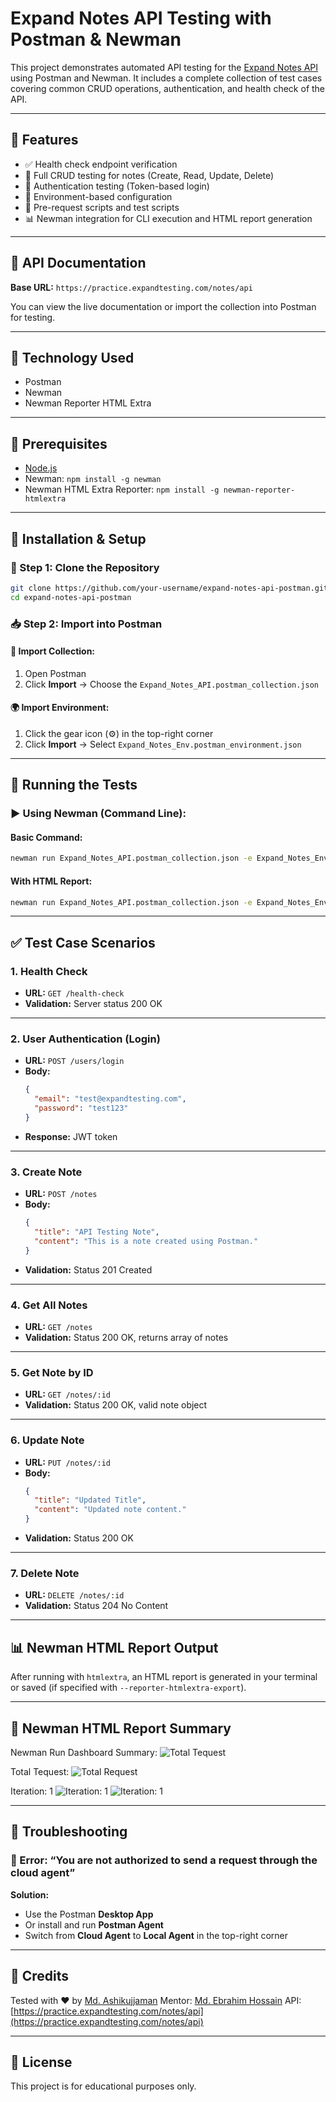 
# Expand Notes API Testing with Postman & Newman

This project demonstrates automated API testing for the [Expand Notes API](https://practice.expandtesting.com/notes/api) using Postman and Newman. It includes a complete collection of test cases covering common CRUD operations, authentication, and health check of the API.

---

## 🔧 Features

- ✅ Health check endpoint verification  
- 📝 Full CRUD testing for notes (Create, Read, Update, Delete)  
- 🔐 Authentication testing (Token-based login)  
- 🔁 Environment-based configuration  
- 🧪 Pre-request scripts and test scripts  
- 📊 Newman integration for CLI execution and HTML report generation  

---

## 📄 API Documentation

**Base URL:** `https://practice.expandtesting.com/notes/api`

You can view the live documentation or import the collection into Postman for testing.

---

## 🧰 Technology Used

- Postman  
- Newman  
- Newman Reporter HTML Extra  

---

## 📝 Prerequisites

- [Node.js](https://nodejs.org/)
- Newman: `npm install -g newman`
- Newman HTML Extra Reporter: `npm install -g newman-reporter-htmlextra`

---

## 🧪 Installation & Setup

### 🔽 Step 1: Clone the Repository

```bash
git clone https://github.com/your-username/expand-notes-api-postman.git
cd expand-notes-api-postman
```

### 📥 Step 2: Import into Postman

#### 📁 Import Collection:
1. Open Postman  
2. Click **Import** → Choose the `Expand_Notes_API.postman_collection.json`

#### 🌍 Import Environment:
1. Click the gear icon (⚙️) in the top-right corner  
2. Click **Import** → Select `Expand_Notes_Env.postman_environment.json`

---

## 🚀 Running the Tests

### ▶️ Using Newman (Command Line):

#### Basic Command:
```bash
newman run Expand_Notes_API.postman_collection.json -e Expand_Notes_Env.postman_environment.json
```

#### With HTML Report:
```bash
newman run Expand_Notes_API.postman_collection.json -e Expand_Notes_Env.postman_environment.json -r cli,htmlextra
```

---

## ✅ Test Case Scenarios

### 1. Health Check
- **URL:** `GET /health-check`  
- **Validation:** Server status 200 OK

---

### 2. User Authentication (Login)
- **URL:** `POST /users/login`  
- **Body:**  
  ```json
  {
    "email": "test@expandtesting.com",
    "password": "test123"
  }
  ```
- **Response:** JWT token

---

### 3. Create Note
- **URL:** `POST /notes`  
- **Body:**  
  ```json
  {
    "title": "API Testing Note",
    "content": "This is a note created using Postman."
  }
  ```
- **Validation:** Status 201 Created

---

### 4. Get All Notes
- **URL:** `GET /notes`  
- **Validation:** Status 200 OK, returns array of notes

---

### 5. Get Note by ID
- **URL:** `GET /notes/:id`  
- **Validation:** Status 200 OK, valid note object

---

### 6. Update Note
- **URL:** `PUT /notes/:id`  
- **Body:**  
  ```json
  {
    "title": "Updated Title",
    "content": "Updated note content."
  }
  ```
- **Validation:** Status 200 OK

---

### 7. Delete Note
- **URL:** `DELETE /notes/:id`  
- **Validation:** Status 204 No Content

---

## 📊 Newman HTML Report Output

After running with `htmlextra`, an HTML report is generated in your terminal or saved (if specified with `--reporter-htmlextra-export`).

---

## 📸 Newman HTML Report Summary

Newman Run Dashboard Summary:
![Total Tequest](https://github.com/Md-Ashikujjaman/API-Testing-with-Postman-Newman/blob/cef00b8ed06faecc0831600bbb6008467b270dcf/images/Newman_Run_Dashboard_Summary.PNG)


Total Tequest:
![Total Request](https://github.com/Md-Ashikujjaman/API-Testing-with-Postman-Newman/blob/cef00b8ed06faecc0831600bbb6008467b270dcf/images/Total_request.PNG)

Iteration: 1
![Iteration: 1](https://github.com/Md-Ashikujjaman/API-Testing-with-Postman-Newman/blob/cef00b8ed06faecc0831600bbb6008467b270dcf/images/Request_1.PNG)
![Iteration: 1](https://github.com/Md-Ashikujjaman/API-Testing-with-Postman-Newman/blob/cef00b8ed06faecc0831600bbb6008467b270dcf/images/Request_1.2.PNG)

---

## 🧩 Troubleshooting

### 🚫 Error: “You are not authorized to send a request through the cloud agent”
**Solution:**  
- Use the Postman **Desktop App**  
- Or install and run **Postman Agent**  
- Switch from **Cloud Agent** to **Local Agent** in the top-right corner

---

## 🙌 Credits

Tested with ❤️ by [Md. Ashikujjaman](https://www.linkedin.com/in/mdashikujjaman/)
Mentor: [Md. Ebrahim Hossain](https://www.linkedin.com/in/mdebrahimhossain/)
API: [https://practice.expandtesting.com/notes/api](https://practice.expandtesting.com/notes/api)

---

## 📁 License

This project is for educational purposes only.
